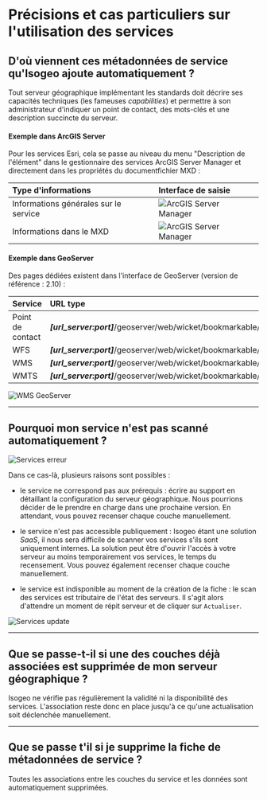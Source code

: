 # Précisions et cas particuliers sur l'utilisation des services

## D'où viennent ces métadonnées de service qu'Isogeo ajoute automatiquement ?

Tout serveur géographique implémentant les standards doit décrire ses capacités techniques (les fameuses *capabilities*) et permettre à son administrateur d'indiquer un point de contact, des mots-clés et une description succincte du serveur.

#### Exemple dans ArcGIS Server

Pour les services Esri, cela se passe au niveau du menu "Description de l'élément" dans le gestionnaire des services ArcGIS Server Manager et directement dans les propriétés du documentfichier MXD :

| Type d'informations | Interface de saisie |
| :------------------ | :------------------ |
| Informations générales sur le service | ![ArcGIS Server Manager](/images/inv_edit_srv_GetCapSource_ArcgisServer.png "Interface de documentation du GetCapabilities dans ArcGIS Server") |
| Informations dans le MXD |![ArcGIS Server Manager](/images/inv_edit_srv_GetCapSource_arcmap.png "Interface de documentation du GetCapabilities dans ArcMap") |

#### Exemple dans GeoServer

Des pages dédiées existent dans l'interface de GeoServer (version de référence : 2.10) :

| Service          | URL type |
| :--------------- | :------- |
| Point de contact | ***[url_server:port]***/geoserver/web/wicket/bookmarkable/org.geoserver.web.admin.ContactPage |
| WFS              | ***[url_server:port]***/geoserver/web/wicket/bookmarkable/org.geoserver.wfs.web.WFSAdminPage |
| WMS              | ***[url_server:port]***/geoserver/web/wicket/bookmarkable/org.geoserver.wms.web.WMSAdminPage |
| WMTS             | ***[url_server:port]***/geoserver/web/wicket/bookmarkable/org.geoserver.gwc.web.wmts.WMTSAdminPage |

![WMS GeoServer](/images/inv_edit_srv_CLC_WFS_GetCapSource_geoserver.png "Interface de documentation du GetCapabilities du WMS dans GeoServer")

______________

## Pourquoi mon service n'est pas scanné automatiquement ?

![Services erreur](/images/inv_edit_srv_unreachable.png "Une erreur est survenue durant le scan du service. Impossible de pré-remplir les métadonnées.")

Dans ce cas-là, plusieurs raisons sont possibles :
* le service ne correspond pas aux prérequis : écrire au support en détaillant la configuration du serveur géographique. Nous pourrions décider de le prendre en charge dans une prochaine version. En attendant, vous pouvez recenser chaque couche manuellement.

* le service n'est pas accessible publiquement : Isogeo étant une solution *SaaS*, il nous sera difficile de scanner vos services s'ils sont uniquement internes. La solution peut être d'ouvrir l'accès à votre serveur au moins temporairement vos services, le temps du recensement. Vous pouvez également recenser chaque couche manuellement.

* le service est indisponible au moment de la création de la fiche : le scan des services est tributaire de l'état des serveurs. Il s'agit alors d'attendre un moment de répit serveur et de cliquer sur `Actualiser`.

![Services update](/images/inv_edit_srv_update.png "Cliquer sur Actualiser pour mettre à jour les informations des fiches de type service.")

_____________

## Que se passe-t-il si une des couches déjà associées est supprimée de mon serveur géographique ?

Isogeo ne vérifie pas régulièrement la validité ni la disponibilité des services. L'association reste donc en place jusqu'à ce qu'une actualisation soit déclenchée manuellement.

_____________

## Que se passe t'il si je supprime la fiche de métadonnées de service ?

Toutes les associations entre les couches du service et les données sont automatiquement supprimées.
